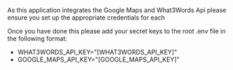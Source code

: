 <p>As this application integrates the Google Maps and What3Words Api please ensure you set up the appropriate credentials for each</p>

<p>Once you have done this please add your secret keys to the root .env file in the following format:</p>

<ul>
    <li>WHAT3WORDS_API_KEY="[WHAT3WORDS_API_KEY]"</li>
    <li>GOOGLE_MAPS_API_KEY="[GOOGLE_MAPS_API_KEY]"</li>
</ul>
